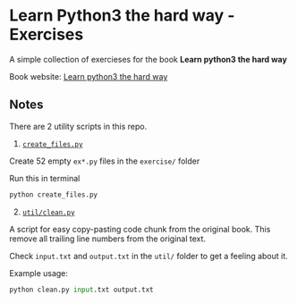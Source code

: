 # Learn Python3 the hard way - Exercises

A simple collection of exercieses for the book **Learn python3 the hard way**

Book website: [Learn python3 the hard way](https://learncodethehardway.org/python/)

## Notes

There are 2 utility scripts in this repo.

1. [`create_files.py`](create_files.py)

Create 52 empty `ex*.py` files in the `exercise/` folder

Run this in terminal

```python
python create_files.py
```

2. [`util/clean.py`](util/clean.py)

A script for easy copy-pasting code chunk from the original book. This remove all trailing line numbers from the original text.

Check `input.txt` and `output.txt` in the `util/` folder to get a feeling about it.

Example usage:

```python
python clean.py input.txt output.txt
```
